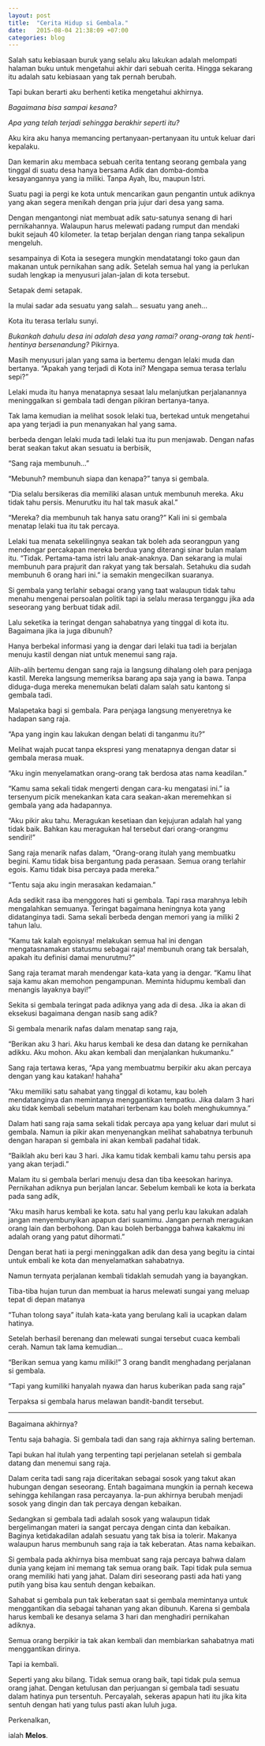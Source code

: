 ```yaml
---
layout: post
title:  "Cerita Hidup si Gembala."
date:   2015-08-04 21:38:09 +07:00
categories: blog
---
```

Salah satu kebiasaan buruk yang selalu aku lakukan adalah melompati halaman buku untuk mengetahui akhir dari sebuah cerita. Hingga sekarang itu adalah satu kebiasaan yang tak pernah berubah.

Tapi bukan berarti aku berhenti ketika mengetahui akhirnya.

*Bagaimana bisa sampai kesana?*

*Apa yang telah terjadi sehingga berakhir seperti itu?*

Aku kira aku hanya memancing pertanyaan-pertanyaan itu untuk keluar dari kepalaku.

Dan kemarin aku membaca sebuah cerita tentang seorang gembala yang tinggal di suatu desa hanya bersama Adik dan domba-domba kesayangannya yang ia miliki. Tanpa Ayah, Ibu, maupun Istri.

Suatu pagi ia pergi ke kota untuk mencarikan gaun pengantin untuk adiknya yang akan segera menikah dengan pria jujur dari desa yang sama.

Dengan mengantongi niat membuat adik satu-satunya senang di hari pernikahannya. Walaupun harus melewati padang rumput dan mendaki bukit sejauh 40 kilometer. Ia tetap berjalan dengan riang tanpa sekalipun mengeluh.

sesampainya di Kota ia sesegera mungkin mendatatangi toko gaun dan makanan untuk pernikahan sang adik. Setelah semua hal yang ia perlukan sudah lengkap ia menyusuri jalan-jalan di kota tersebut.

Setapak demi setapak.

Ia mulai sadar ada sesuatu yang salah… sesuatu yang aneh…

Kota itu terasa terlalu sunyi.

*Bukankah dahulu desa ini adalah desa yang ramai? orang-orang tak henti-hentinya bersenandung?* Pikirnya.

Masih menyusuri jalan yang sama ia bertemu dengan lelaki muda dan bertanya. “Apakah yang terjadi di Kota ini? Mengapa semua terasa terlalu sepi?”

Lelaki muda itu hanya menatapnya sesaat lalu melanjutkan perjalanannya meninggalkan si gembala tadi dengan pikiran bertanya-tanya.

Tak lama kemudian ia melihat sosok lelaki tua, bertekad untuk mengetahui apa yang terjadi ia pun menanyakan hal yang sama.

berbeda dengan lelaki muda tadi lelaki tua itu pun menjawab. Dengan nafas berat seakan takut akan sesuatu ia berbisik,

“Sang raja membunuh…”

“Mebunuh? membunuh siapa dan kenapa?” tanya si gembala.

“Dia selalu bersikeras dia memiliki alasan untuk membunuh mereka. Aku tidak tahu persis. Menurutku itu hal tak masuk akal.”

“Mereka? dia membunuh tak hanya satu orang?” Kali ini si gembala menatap lelaki tua itu tak percaya.

Lelaki tua menata sekelilingnya seakan tak boleh ada seorangpun yang mendengar percakapan mereka berdua yang diterangi sinar bulan malam itu. “Tidak. Pertama-tama istri lalu anak-anaknya. Dan sekarang ia mulai membunuh para prajurit dan rakyat yang tak bersalah. Setahuku dia sudah membunuh 6 orang hari ini.” ia semakin mengecilkan suaranya.

Si gembala yang terlahir sebagai orang yang taat walaupun tidak tahu menahu mengenai persoalan politik tapi ia selalu merasa terganggu jika ada seseorang yang berbuat tidak adil.

Lalu seketika ia teringat dengan sahabatnya yang tinggal di kota itu. Bagaimana jika ia juga dibunuh?

Hanya berbekal informasi yang ia dengar dari lelaki tua tadi ia berjalan menuju kastil dengan niat untuk menemui sang raja.

Alih-alih bertemu dengan sang raja ia langsung dihalang oleh para penjaga kastil. Mereka langsung memeriksa barang apa saja yang ia bawa. Tanpa diduga-duga mereka menemukan belati dalam salah satu kantong si gembala tadi.

Malapetaka bagi si gembala. Para penjaga langsung menyeretnya ke hadapan sang raja.

“Apa yang ingin kau lakukan dengan belati di tanganmu itu?”

Melihat wajah pucat tanpa ekspresi yang menatapnya dengan datar si gembala merasa muak.

“Aku ingin menyelamatkan orang-orang tak berdosa atas nama keadilan.”

“Kamu sama sekali tidak mengerti dengan cara-ku mengatasi ini.” ia tersenyum picik menekankan kata cara seakan-akan meremehkan si gembala yang ada hadapannya.

“Aku pikir aku tahu. Meragukan kesetiaan dan kejujuran adalah hal yang tidak baik. Bahkan kau meragukan hal tersebut dari orang-orangmu sendiri!”

Sang raja menarik nafas dalam, “Orang-orang itulah yang membuatku begini. Kamu tidak bisa bergantung pada perasaan. Semua orang terlahir egois. Kamu tidak bisa percaya pada mereka.”

“Tentu saja aku ingin merasakan kedamaian.”

Ada sedikit rasa iba menggores hati si gembala. Tapi rasa marahnya lebih mengalahkan semuanya. Teringat bagaimana heningnya kota yang didatanginya tadi. Sama sekali berbeda dengan memori yang ia miliki 2 tahun lalu.

“Kamu tak kalah egoisnya! melakukan semua hal ini dengan mengatasnamakan statusmu sebagai raja! membunuh orang tak bersalah, apakah itu definisi damai menurutmu?”

Sang raja teramat marah mendengar kata-kata yang ia dengar. “Kamu lihat saja kamu akan memohon pengampunan. Meminta hidupmu kembali dan menangis layaknya bayi!”

Sekita si gembala teringat pada adiknya yang ada di desa. Jika ia akan di eksekusi bagaimana dengan nasib sang adik?

Si gembala menarik nafas dalam menatap sang raja,

“Berikan aku 3 hari. Aku harus kembali ke desa dan datang ke pernikahan adikku. Aku mohon. Aku akan kembali dan menjalankan hukumanku.”

Sang raja tertawa keras, “Apa yang membuatmu berpikir aku akan percaya dengan yang kau katakan! hahaha”

“Aku memiliki satu sahabat yang tinggal di kotamu, kau boleh mendatanginya dan memintanya menggantikan tempatku. Jika dalam 3 hari aku tidak kembali sebelum matahari terbenam kau boleh menghukumnya.”

Dalam hati sang raja sama sekali tidak percaya apa yang keluar dari mulut si gembala. Namun ia pikir akan menyenangkan melihat sahabatnya terbunuh dengan harapan si gembala ini akan kembali padahal tidak.

“Baiklah aku beri kau 3 hari. Jika kamu tidak kembali kamu tahu persis apa yang akan terjadi.”

Malam itu si gembala berlari menuju desa dan tiba keesokan harinya. Pernikahan adiknya pun berjalan lancar. Sebelum kembali ke kota ia berkata pada sang adik,

“Aku masih harus kembali ke kota. satu hal yang perlu kau lakukan adalah jangan menyembunyikan apapun dari suamimu. Jangan pernah meragukan orang lain dan berbohong. Dan kau boleh berbangga bahwa kakakmu ini adalah orang yang patut dihormati.”

Dengan berat hati ia pergi meninggalkan adik dan desa yang begitu ia cintai untuk embali ke kota dan menyelamatkan sahabatnya.

Namun ternyata perjalanan kembali tidaklah semudah yang ia bayangkan.

Tiba-tiba hujan turun dan membuat ia harus melewati sungai yang meluap tepat di depan matanya

“Tuhan tolong saya” itulah kata-kata yang berulang kali ia ucapkan dalam hatinya.

Setelah berhasil berenang dan melewati sungai tersebut cuaca kembali cerah. Namun tak lama kemudian…

“Berikan semua yang kamu miliki!”
3 orang bandit menghadang perjalanan si gembala.

“Tapi yang kumiliki hanyalah nyawa dan harus kuberikan pada sang raja”

Terpaksa si gembala harus melawan bandit-bandit tersebut.

---

Bagaimana akhirnya?

Tentu saja bahagia. Si gembala tadi dan sang raja akhirnya saling berteman.

Tapi bukan hal itulah yang terpenting tapi perjelanan setelah si gembala datang dan menemui sang raja.

Dalam cerita tadi sang raja diceritakan sebagai sosok yang takut akan hubungan dengan seseorang. Entah bagaimana mungkin ia pernah kecewa sehingga kehilangan rasa percayanya. Ia-pun akhirnya berubah menjadi sosok yang dingin dan tak percaya dengan kebaikan.

Sedangkan si gembala tadi adalah sosok yang walaupun tidak bergelimangan materi ia sangat percaya dengan cinta dan kebaikan. Baginya ketidakadilan adalah sesuatu yang tak bisa ia tolerir. Makanya walaupun harus membunuh sang raja ia tak keberatan. Atas nama kebaikan.

Si gembala pada akhirnya bisa membuat sang raja percaya bahwa dalam dunia yang kejam ini memang tak semua orang baik. Tapi tidak pula semua orang memiliki hati yang jahat. Dalam diri seseorang pasti ada hati yang putih yang bisa kau sentuh dengan kebaikan.

Sahabat si gembala pun tak keberatan saat si gembala memintanya untuk menggantikan dia sebagai tahanan yang akan dibunuh. Karena si gembala harus kembali ke desanya selama 3 hari dan menghadiri pernikahan adiknya.

Semua orang berpikir ia tak akan kembali dan membiarkan sahabatnya mati menggantikan dirinya.

Tapi ia kembali.

Seperti yang aku bilang. Tidak semua orang baik, tapi tidak pula semua orang jahat. Dengan ketulusan dan perjuangan si gembala tadi sesuatu  dalam hatinya pun tersentuh. Percayalah, sekeras apapun hati itu jika kita sentuh dengan hati yang tulus pasti akan luluh juga.

Perkenalkan,

ialah **Melos**.